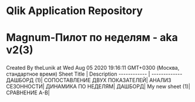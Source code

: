 # Qlik Application Repository 
# Magnum-Пилот по неделям - aka v2(3)
### 
Created By theLunik at Wed Aug 05 2020 19:16:11 GMT+0300 (Москва, стандартное время)
Sheet Title | Description
------------ | -------------
ДАШБОРД (1)|
СОПОСТАВЛЕНИЕ ДВУХ ПОКАЗАТЕЛЕЙ|
АНАЛИЗ СЕЗОННОСТИ|
ДИНАМИКА ПО НЕДЕЛЯМ|
ДАШБОРД|
My new sheet (1)|
СРАВНЕНИЕ A-B|
